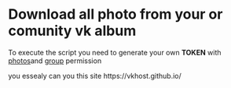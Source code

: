 
<h1>Download all photo from your or comunity vk album</h1>

<p>To execute the script you need to generate your own <b>TOKEN</b> with <u>photos</u>and <u>group</u> permission</p>
you essealy can you this site https://vkhost.github.io/


